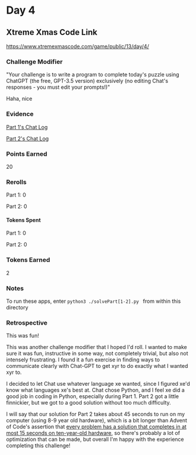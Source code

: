 # Day 4

## Xtreme Xmas Code Link

https://www.xtremexmascode.com/game/public/13/day/4/

### Challenge Modifier

"Your challenge is to write a program to complete today's puzzle using ChatGPT (the free, GPT-3.5 version) exclusively (no editing Chat's responses - you must edit your prompts!)"

Haha, nice

### Evidence

[Part 1's Chat Log](https://chat.openai.com/share/34886ffd-e26a-4df9-8512-459287460907)

[Part 2's Chat Log](https://chat.openai.com/share/dda6f08c-5758-492f-8b7e-6867a2d69759)

### Points Earned

20

### Rerolls

Part 1: 0

Part 2: 0

#### Tokens Spent

Part 1: 0

Part 2: 0

### Tokens Earned

2

### Notes

To run these apps, enter `python3 ./solvePart[1-2].py ` from within this directory

### Retrospective

This was fun!

This was another challenge modifier that I hoped I'd roll. I wanted to make sure it was fun, instructive in some way, not completely trivial, but also not intensely frustrating. I found it a fun exercise in finding ways to communicate clearly with Chat-GPT to get xyr to do exactly what I wanted xyr to.

I decided to let Chat use whatever language xe wanted, since I figured xe'd know what languages xe's best at. Chat chose Python, and I feel xe did a good job in coding in Python, especially during Part 1. Part 2 got a little finnickier, but we got to a good solution without too much difficulty.

I will say that our solution for Part 2 takes about 45 seconds to run on my computer (using 8-9 year old hardware), which is a bit longer than Advent of Code's assertion that [every problem has a solution that completes in at most 15 seconds on ten-year-old hardware](https://adventofcode.com/2023/about), so there's probably a lot of optimization that can be made, but overall I'm happy with the experience completing this challenge!
